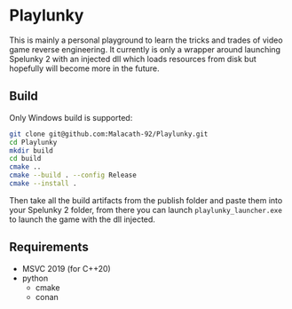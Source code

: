 # Playlunky

This is mainly a personal playground to learn the tricks and trades of video game reverse engineering. It currently is only a wrapper around launching Spelunky 2 with an injected dll which loads resources from disk but hopefully will become more in the future.

## Build

Only Windows build is supported:
```sh
git clone git@github.com:Malacath-92/Playlunky.git
cd Playlunky
mkdir build
cd build
cmake ..
cmake --build . --config Release
cmake --install .
```
Then take all the build artifacts from the publish folder and paste them into your Spelunky 2 folder, from there you can launch `playlunky_launcher.exe` 
to launch the game with the dll injected.

## Requirements
- MSVC 2019 (for C++20)
- python
    - cmake
    - conan
